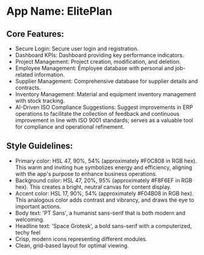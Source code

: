 # **App Name**: ElitePlan

## Core Features:

- Secure Login: Secure user login and registration.
- Dashboard KPIs: Dashboard providing key performance indicators.
- Project Management: Project creation, modification, and deletion.
- Employee Management: Employee database with personal and job-related information.
- Supplier Management: Comprehensive database for supplier details and contracts.
- Inventory Management: Material and equipment inventory management with stock tracking.
- AI-Driven ISO Compliance Suggestions: Suggest improvements in ERP operations to facilitate the collection of feedback and continuous improvement in line with ISO 9001 standards; serves as a valuable tool for compliance and operational refinement.

## Style Guidelines:

- Primary color: HSL 47, 90%, 54% (approximately #F0C808 in RGB hex). This warm and inviting hue symbolizes energy and efficiency, aligning with the app's purpose to enhance business operations.
- Background color: HSL 47, 20%, 95% (approximately #F8F6EF in RGB hex). This creates a bright, neutral canvas for content display.
- Accent color: HSL 17, 90%, 54% (approximately #F04B08 in RGB hex).  This analogous color adds contrast and vibrancy, and draws the eye to important actions.
- Body text: 'PT Sans', a humanist sans-serif that is both modern and welcoming.
- Headline text: 'Space Grotesk', a bold sans-serif with a computerized, techy feel
- Crisp, modern icons representing different modules.
- Clean, grid-based layout for optimal viewing.